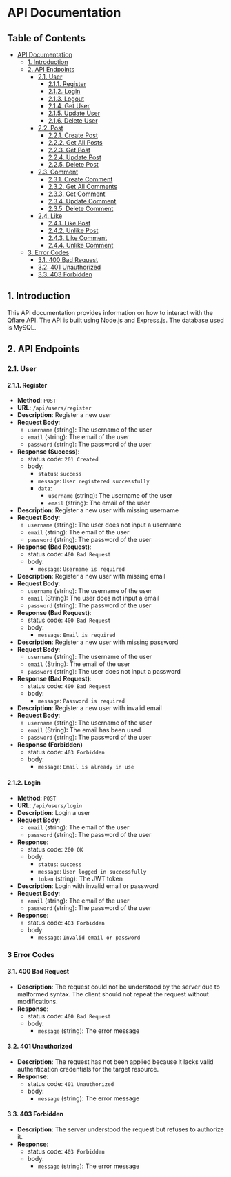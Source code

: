 # API Documentation

## Table of Contents

- [API Documentation](#api-documentation)
  - [1. Introduction](#1-introduction)
  - [2. API Endpoints](#2-api-endpoints)
    - [2.1. User](#21-user)
      - [2.1.1. Register](#211-register)
      - [2.1.2. Login](#212-login)
      - [2.1.3. Logout](#213-logout)
      - [2.1.4. Get User](#214-get-user)
      - [2.1.5. Update User](#215-update-user)
      - [2.1.6. Delete User](#216-delete-user)
    - [2.2. Post](#22-post)
      - [2.2.1. Create Post](#221-create-post)
      - [2.2.2. Get All Posts](#222-get-all-posts)
      - [2.2.3. Get Post](#223-get-post)
      - [2.2.4. Update Post](#224-update-post)
      - [2.2.5. Delete Post](#225-delete-post)
    - [2.3. Comment](#23-comment)
      - [2.3.1. Create Comment](#231-create-comment)
      - [2.3.2. Get All Comments](#232-get-all-comments)
      - [2.3.3. Get Comment](#233-get-comment)
      - [2.3.4. Update Comment](#234-update-comment)
      - [2.3.5. Delete Comment](#235-delete-comment)
    - [2.4. Like](#24-like)
      - [2.4.1. Like Post](#241-like-post)
      - [2.4.2. Unlike Post](#242-unlike-post)
      - [2.4.3. Like Comment](#243-like-comment)
      - [2.4.4. Unlike Comment](#244-unlike-comment)
  - [3. Error Codes](#3-error-codes)
    - [3.1. 400 Bad Request](#31-400-bad-request)
    - [3.2. 401 Unauthorized](#32-401-unauthorized)
    - [3.3. 403 Forbidden](#33-403-forbidden)

## 1. Introduction

This API documentation provides information on how to interact with the Qflare API. The API is built using Node.js and Express.js. The database used is MySQL.

## 2. API Endpoints

### 2.1. User

#### 2.1.1. Register

- **Method**: `POST`
- **URL**: `/api/users/register`
- **Description**: Register a new user
- **Request Body**:
  - `username` (string): The username of the user
  - `email` (string): The email of the user
  - `password` (string): The password of the user
- **Response (Success)**:
  - status code: `201 Created`
  - body:
    - `status`: `success`
    - `message`: `User registered successfully`
    - `data`:
      - `username` (string): The username of the user
      - `email` (string): The email of the user
- **Description**: Register a new user with missing username
- **Request Body**:
  - `username` (string): The user does not input a username
  - `email` (string): The email of the user
  - `password` (string): The password of the user
- **Response (Bad Request)**:
  - status code: `400 Bad Request`
  - body:
    - `message`: `Username is required`
- **Description**: Register a new user with missing email
- **Request Body**:
  - `username` (string): The username of the user
  - `email` (String): The user does not input a email
  - `password` (string): The password of the user
- **Response (Bad Request)**:
  - status code: `400 Bad Request`
  - body:
    - `message`: `Email is required`
- **Description**: Register a new user with missing password
- **Request Body**:
  - `username` (string): The username of the user
  - `email` (String): The email of the user
  - `password` (string): The user does not input a password
- **Response (Bad Request)**:
  - status code: `400 Bad Request`
  - body:
    - `message`: `Password is required`
- **Description**: Register a new user with invalid email
- **Request Body**:
  - `username` (string): The username of the user
  - `email` (String): The email has been used
  - `password` (string): The password of the user
- **Response (Forbidden)**
  - status code: `403 Forbidden`
  - body:
    - `message`: `Email is already in use`

#### 2.1.2. Login

- **Method**: `POST`
- **URL**: `/api/users/login`
- **Description**: Login a user
- **Request Body**:
  - `email` (string): The email of the user
  - `password` (string): The password of the user
- **Response**:
  - status code: `200 OK`
  - body:
    - `status`: `success`
    - `message`: `User logged in successfully`
    - `token` (string): The JWT token
- **Description**: Login with invalid email or password
- **Request Body**:
  - `email` (string): The email of the user
  - `password` (string): The password of the user
- **Response**:
  - status code: `403 Forbidden`
  - body:
    - `message`: `Invalid email or password`
  

### 3 Error Codes

#### 3.1. 400 Bad Request

- **Description**: The request could not be understood by the server due to malformed syntax. The client should not repeat the request without modifications.
- **Response**:
  - status code: `400 Bad Request`
  - body:
    - `message` (string): The error message

#### 3.2. 401 Unauthorized

- **Description**: The request has not been applied because it lacks valid authentication credentials for the target resource.
- **Response**:
  - status code: `401 Unauthorized`
  - body:
    - `message` (string): The error message

#### 3.3. 403 Forbidden

- **Description**: The server understood the request but refuses to authorize it.
- **Response**:
  - status code: `403 Forbidden`
  - body:
    - `message` (string): The error message
